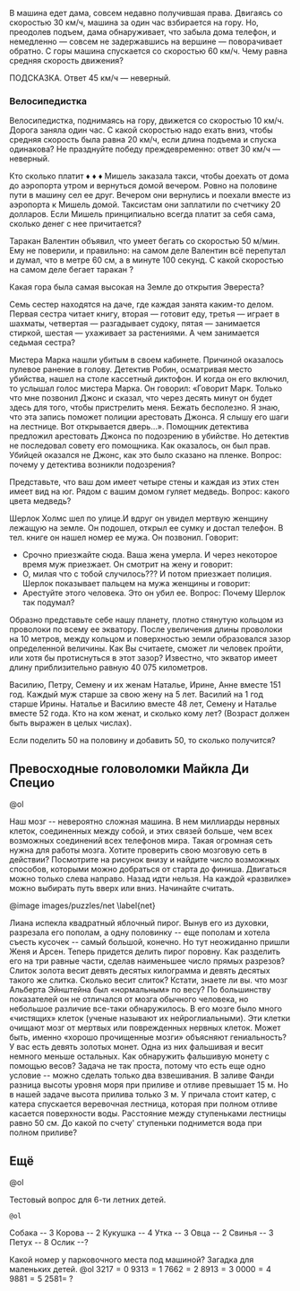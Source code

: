 В машина едет дама, совсем недавно получившая права. Двигаясь со скоростью 30 км/ч, машина за один час взбирается на гору. Но, преодолев подъем, дама обнаруживает, что забыла дома телефон, и немедленно — совсем не задержавшись на вершине — поворачивает обратно. С горы машина спускается со скоростью 60 км/ч. Чему равна средняя скорость движения?

ПОДСКАЗКА. Ответ 45 км/ч — неверный.


### Велосипедистка
Велосипедистка, поднимаясь на гору, движется со скоростью 10 км/ч. Дорога заняла один час. С какой скоростью надо ехать вниз, чтобы средняя скорость была равна 20 км/ч, если длина подъема и спуска одинакова?
Не празднуйте победу преждевременно: ответ 30 км/ч — неверный.


Кто сколько платит
♦ ♦ ♦
Мишель заказала такси, чтобы доехать от дома до аэропорта утром и вернуться домой вечером. Ровно на половине пути в машину сел ее друг. Вечером они вернулись и поехали вместе из аэропорта к Мишель домой. Таксистам они заплатили по счетчику 20 долларов. Если Мишель принципиально всегда платит за себя сама, сколько денег с нее причитается?

Таракан Валентин объявил, что умеет бегать со скоростью 50 м/мин. Ему не поверили, и правильно: на самом деле Валентин всё перепутал и думал, что в метре 60 см, а в минуте 100 секунд. С какой скоростью на самом деле бегает таракан ?

Какая гора была самая высокая на Земле до открытия Эвереста?

Семь сестер находятся на даче, где каждая занята каким-то делом. Первая сестра читает книгу, вторая — готовит еду, третья — играет в шахматы, четвертая — разгадывает судоку, пятая — занимается стиркой, шестая — ухаживает за растениями. А чем занимается седьмая сестра? 

Мистера Марка нашли убитым в своем кабинете. Причиной оказалось пулевое ранение в голову. Детектив Робин, осматривая место убийства, нашел на столе кассетный диктофон. И когда он его включил, то услышал голос мистера Марка. Он говорил: «Говорит Марк. Только что мне позвонил Джонс и сказал, что через десять минут он будет здесь для того, чтобы пристрелить меня. Бежать бесполезно. Я знаю, что эта запись поможет полиции арестовать Джонса. Я слышу его шаги на лестнице. Вот открывается дверь...». Помощник детектива предложил арестовать Джонса по подозрению в убийстве. Но детектив не последовал совету его помощника. Как оказалось, он был прав. Убийцей оказался не Джонс, как это было сказано на пленке. Вопрос: почему у детектива возникли подозрения?

Представьте, что ваш дом имеет четыре стены и каждая из этих стен имеет вид на юг. Рядом с вашим домом гуляет медведь. Вопрос: какого цвета медведь?



Шерлок Холмс шел по улице.И вдруг он увидел мертвую женщину лежащую на земле. Он подошел, открыл ее сумку и достал телефон. В тел. книге он нашел номер ее мужа. Он позвонил. Говорит:
- Срочно приезжайте сюда. Ваша жена умерла. И через некоторое время муж приезжает. Он смотрит на жену и говорит:
- О, милая что с тобой случилось???
И потом приезжает полиция. Шерлок показывает пальцем на мужа женщины и говорит:
- Арестуйте этого человека. Это он убил ее. Вопрос: Почему Шерлок так подумал? 


Образно представьте себе нашу планету, плотно стянутую кольцом из проволоки по всему ее экватору. После увеличения длины проволоки на 10 метров, между кольцом и поверхностью земли образовался зазор определенной величины. Как Вы считаете, сможет ли человек пройти, или хотя бы протиснуться в этот зазор?
Известно, что экватор имеет длину приблизительно равную 40 075 километров.

Василию, Петру, Семену и их женам Наталье, Ирине, Анне вместе 151 год. Каждый муж старше за свою жену на 5 лет. Василий на 1 год старше Ирины. Наталье и Василию вместе 48 лет, Семену и Наталье вместе 52 года. Кто на ком женат, и сколько кому лет? (Возраст должен быть выражен в целых числах).

Если поделить 50 на половину и добавить 50, то сколько получится?

## Превосходные головоломки Майкла Ди Специо

@ol

Наш мозг -- невероятно сложная машина. В нем миллиарды нервных клеток, соединенных между собой, и этих связей больше, чем всех возможных соединений всех телефонов мира. Такая огромная сеть нужна для работы мозга. Хотите проверить свою мозговую сеть в действии?
Посмотрите на рисунок внизу и найдите число возможных способов, которыми можно добраться от старта до финиша.
Двигаться можно только слева направо. Назад идти нельзя. На каждой «развилке» можно выбирать путь вверх или вниз. Начинайте считать.

@image images/puzzles/net
\label{net}

Лиана испекла квадратный яблочный пирог. Вынув его из духовки, разрезала его пополам, а одну половинку -- еще пополам и хотела съесть кусочек -- самый большой, конечно. Но тут неожиданно пришли Женя и Арсен. Теперь придется делить пирог поровну. Как разделить его на три равные части, сделав наименьшее число прямых разрезов?
Слиток золота весит девять десятых килограмма и девять десятых такого же слитка. Сколько весит слиток?
Кстати, знаете ли вы. что мозг Альберта Эйнштейна был «нормальным» по весу? По большинству показателей он не отличался от мозга обычного человека, но небольшое различие все-таки обнаружилось. В его мозге было много «чистящих» клеток (ученые называют их нейроглиальными). Эти клетки очищают мозг от мертвых или поврежденных нервных клеток. Может быть, именно «хорошо прочищенные мозги» объясняют гениальность?
У вас есть девять золотых монет. Одна из них фальшивая и весит немного меньше остальных. Как обнаружить фальшивую монету с помощью весов?
Задача не так проста, потому что есть еще одно условие -- можно сделать только два взвешивания.
В заливе Фанди разница высоты уровня моря при приливе и отливе превышает $15$ м. Но в нашей задаче высота прилива только $3$ м. У причала стоит катер, с катера спускается веревочная лестница, которая при полном отливе касается поверхности воды. Расстояние между ступеньками лестницы равно $50$ см. До какой по счету' ступеньки поднимется вода при полном приливе?

## Ещё

@ol

Тестовый вопрос для $6$-ти летних детей.

    @ol

Собака -- $3$
Корова -- $2$
Кукушка -- $4$
Утка -- $3$
Овца -- $2$
Свинья -- $3$
Петух -- $8$
Ослик --?

Какой номер у парковочного места под машиной?
Загадка для маленьких детей.
@ol
$3217=0$
$9313=1$
$7662=2$
$8913=3$
$0000=4$
$9881=5$
$2581=\;$?
<!--stackedit_data:
eyJoaXN0b3J5IjpbODE1MDEzNjAwLDE5NjU4MzYzNTYsMjUwNT
g4ODQyLC01Njk5ODgwMTYsLTE4NDg1MzY3MDEsLTY2ODIxMTA4
NCwtOTY5NTUzMTMzXX0=
-->